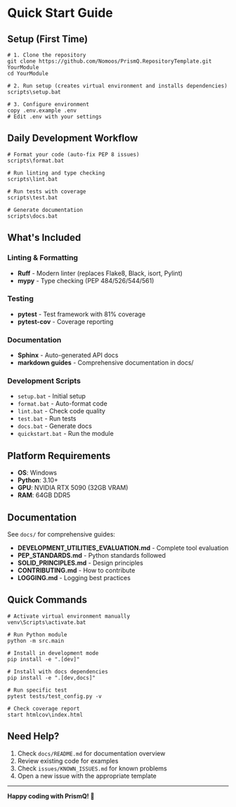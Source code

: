 # Quick Start Guide

## Setup (First Time)

```batch
# 1. Clone the repository
git clone https://github.com/Nomoos/PrismQ.RepositoryTemplate.git YourModule
cd YourModule

# 2. Run setup (creates virtual environment and installs dependencies)
scripts\setup.bat

# 3. Configure environment
copy .env.example .env
# Edit .env with your settings
```

## Daily Development Workflow

```batch
# Format your code (auto-fix PEP 8 issues)
scripts\format.bat

# Run linting and type checking
scripts\lint.bat

# Run tests with coverage
scripts\test.bat

# Generate documentation
scripts\docs.bat
```

## What's Included

### Linting & Formatting
- **Ruff** - Modern linter (replaces Flake8, Black, isort, Pylint)
- **mypy** - Type checking (PEP 484/526/544/561)

### Testing
- **pytest** - Test framework with 81% coverage
- **pytest-cov** - Coverage reporting

### Documentation
- **Sphinx** - Auto-generated API docs
- **markdown guides** - Comprehensive documentation in docs/

### Development Scripts
- `setup.bat` - Initial setup
- `format.bat` - Auto-format code
- `lint.bat` - Check code quality
- `test.bat` - Run tests
- `docs.bat` - Generate docs
- `quickstart.bat` - Run the module

## Platform Requirements

- **OS**: Windows
- **Python**: 3.10+
- **GPU**: NVIDIA RTX 5090 (32GB VRAM)
- **RAM**: 64GB DDR5

## Documentation

See `docs/` for comprehensive guides:
- **DEVELOPMENT_UTILITIES_EVALUATION.md** - Complete tool evaluation
- **PEP_STANDARDS.md** - Python standards followed
- **SOLID_PRINCIPLES.md** - Design principles
- **CONTRIBUTING.md** - How to contribute
- **LOGGING.md** - Logging best practices

## Quick Commands

```batch
# Activate virtual environment manually
venv\Scripts\activate.bat

# Run Python module
python -m src.main

# Install in development mode
pip install -e ".[dev]"

# Install with docs dependencies
pip install -e ".[dev,docs]"

# Run specific test
pytest tests/test_config.py -v

# Check coverage report
start htmlcov\index.html
```

## Need Help?

1. Check `docs/README.md` for documentation overview
2. Review existing code for examples
3. Check `issues/KNOWN_ISSUES.md` for known problems
4. Open a new issue with the appropriate template

---

**Happy coding with PrismQ! 🚀**
